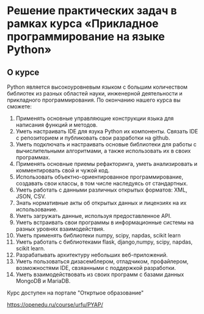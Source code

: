 # Решение практических задач в рамках курса «Прикладное программирование на языке Python»

## О курсе
Python является высокоуровневым языком с большим количеством библиотек из разных областей науки, инженерной деятельности и прикладного программирования. По окончанию нашего курса вы сможете:

1. Применять основные управляющие конструкции языка для написания функций и методов.
2. Уметь настраивать IDE для язука Python их компоненты. Связать IDE c репозиторием и публиковать свои разработки на github.
3. Уметь подключать и настраивать основые библиотеки для работы с вычислительными алгоритмами, а также использовать их в своих программах.
4. Применять основные приемы рефакторинга, уметь анализировать и комментировать свой и чужой код.
5. Использовать объектно-ориентированное программирование, создавать свои классы, в том числе наследуясь от стандартных.
6. Уметь работать с данными различных открытых форматов: XML, JSON, CSV.
7. Знать нормативные акты об открытых данных и лицензиях на их использование.
8. Уметь загружать данные, используя предоставленное API.
9. Уметь встраивать свои программы в информационные системы на разных уровнях взаимодействия.
10. Уметь применять библиотеки numpy, scipy, napdas, scikit learn
11. Уметь работать с библиотеками flask, django,numpy, scipy, napdas, scikit learn.
12. Разрабатывать архитектуру небольших веб-приложений.
13. Уметь пользоваться дизасемблером, отладчиком, профайлером, возможностями IDE, свзяанными с поддержкой разработки.
14. Уметь взаимодействовать из своих программ с базами данных MongoDB и MariaDB.

Курс доступен на портале "Откртыое образование"

https://openedu.ru/course/urfu/PYAP/